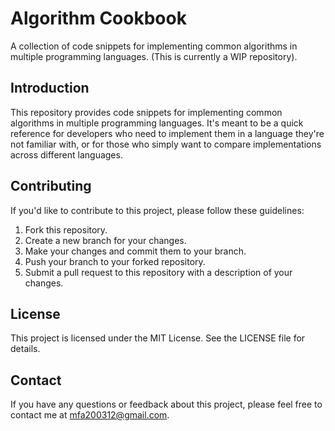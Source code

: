 # Algorithm Cookbook

A collection of code snippets for implementing common algorithms in multiple programming languages. (This is currently a WIP repository).

## Introduction

This repository provides code snippets for implementing common algorithms in multiple programming languages. It's meant to be a quick reference for developers who need to implement them in a language they're not familiar with, or for those who simply want to compare implementations across different languages.

## Contributing

If you'd like to contribute to this project, please follow these guidelines:

1. Fork this repository.
2. Create a new branch for your changes.
3. Make your changes and commit them to your branch.
4. Push your branch to your forked repository.
5. Submit a pull request to this repository with a description of your changes.

## License

This project is licensed under the MIT License. See the LICENSE file for details.

## Contact

If you have any questions or feedback about this project, please feel free to contact me at mfa200312@gmail.com.

